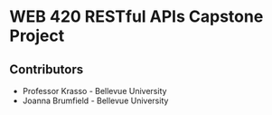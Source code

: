 # WEB 420 RESTful APIs Capstone Project

## Contributors

* Professor Krasso - Bellevue University
* Joanna Brumfield - Bellevue University
